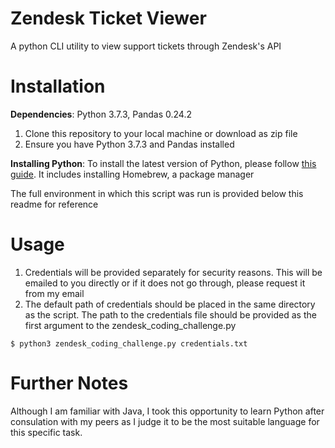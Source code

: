 # Zendesk Ticket Viewer
A python CLI utility to view support tickets through Zendesk's API

# Installation
**Dependencies**: Python 3.7.3, Pandas 0.24.2
1. Clone this repository to your local machine or download as zip file
2. Ensure you have Python 3.7.3 and Pandas installed

**Installing Python**: To install the latest version of Python, please follow [this guide](https://docs.python-guide.org/starting/install3/osx/). It includes installing Homebrew, a package manager

The full environment in which this script was run is provided below this readme for reference

# Usage
1. Credentials will be provided separately for security reasons. This will be emailed to you directly or if it does not go through, please request it from my email
2. The default path of credentials should be placed in the same directory as the script. The path to the credentials file should be provided as the first argument to the zendesk_coding_challenge.py
```
$ python3 zendesk_coding_challenge.py credentials.txt
```
# Further Notes
Although I am familiar with Java, I took this opportunity to learn Python after consulation with my peers as I judge it to be the most suitable language for this specific task.


